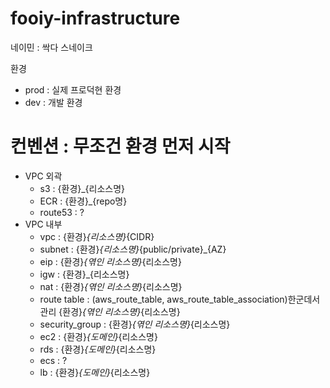 # fooiy-infrastructure

네이민 : 싹다 스네이크

환경

* prod : 실제 프로덕현 환경
* dev : 개발 환경

# 컨벤션 : 무조건 환경 먼저 시작
- VPC 외곽
  - s3 : {환경}_{리소스명}
  - ECR : {환경}_{repo명}
  - route53 : ?
- VPC 내부
  - vpc : {환경}_{리소스명}_{CIDR}
  - subnet : {환경}_{리소스명}_{public/private}_{AZ}
  - eip : {환경}_{엮인 리소스명}_{리소스명}
  - igw : {환경}_{리소스명}
  - nat : {환경}_{엮인 리소스명}_{리소스명}
  - route table : (aws_route_table, aws_route_table_association)한군데서 관리
                  {환경}_{엮인 리소스명}_{리소스명}
  - security_group : {환경}_{엮인 리소스명}_{리소스명}
  - ec2 : {환경}_{도메인}_{리소스명}
  - rds : {환경}_{도메인}_{리소스명}
  - ecs : ?
  - lb : {환경}_{도메인}_{리소스명}
